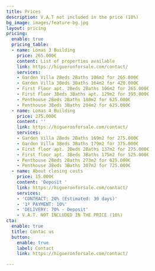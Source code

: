 ```yaml
---
title: Prices
description: V.A.T not included in the price (10%)
bg_image: images/feature-bg.jpg
layout: pricing
pricing:
  enable: true
  pricing_table:
  - name: Lomas 3 Building
    price: 265.000€
    content: List of properties available
    link: https://higueronforsale.com/contact/
    services:
    - Garden Villa 2Beds 2Baths 106m2 for 265.000€
    - Garden Villa 3Beds 3Baths 164m2 for 420.000€
    - First Floor apt. 2Beds 2Baths 106m2 for 265.000€
    - First Floor 3Beds 3Baths apt. 129m2 for 395.000€
    - Penthouse 2Beds 2Baths 180m2 for 625.000€
    - Penthouse 3Beds 3Baths 204m2 for 625.000€
  - name: Lomas 4 Building
    price: 275.000€
    content: ''
    link: https://higueronforsale.com/contact/
    services:
    - Garden Villa 2Beds 2Baths 169m2 for 275.000€
    - Garden Villa 3Beds 3Baths 179m2 for 375.000€
    - First floor apt. 2Beds 2Baths 137m2 for 275.000€
    - First floor apt. 3Beds 3Baths 175m2 for 525.000€
    - Penthouse 2Beds 2Baths 273m2 for 625.000€
    - Penthouse 3Beds 3Baths 307m2 for 725.000€
  - name: About closing costs
    price: 15.000€
    content: 'Deposit '
    link: https://higueronforsale.com/contact/
    services:
    - 'CONTRACT: 20% (Estimated: 30 days)'
    - '1º PAYMENT: 10%'
    - 'DELIVERY: 70% - Deposit'
    - V.A.T. NOT INCLUDED IN THE PRICE (10%)
cta:
  enable: true
  title: Contac us
  button:
    enable: true
    label: Contact
    link: https://higueronforsale.com/contact/

---
```

